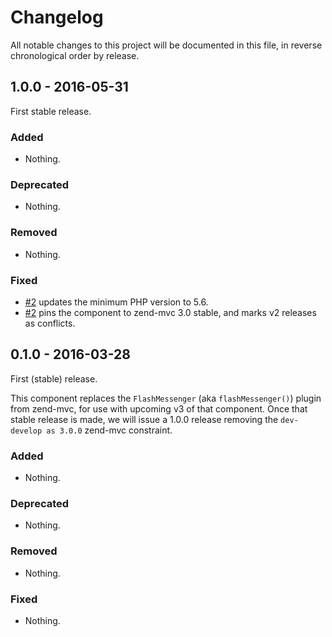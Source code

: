 # Changelog

All notable changes to this project will be documented in this file, in reverse chronological order by release.

## 1.0.0 - 2016-05-31

First stable release.

### Added

- Nothing.

### Deprecated

- Nothing.

### Removed

- Nothing.

### Fixed

- [#2](https://github.com/zendframework/zend-mvc-plugin-flashmessenger/pull/2)
  updates the minimum PHP version to 5.6.
- [#2](https://github.com/zendframework/zend-mvc-plugin-flashmessenger/pull/2)
  pins the component to zend-mvc 3.0 stable, and marks v2 releases as conflicts.

## 0.1.0 - 2016-03-28

First (stable) release.

This component replaces the `FlashMessenger` (aka `flashMessenger()`) plugin from
zend-mvc, for use with upcoming v3 of that component. Once that stable release
is made, we will issue a 1.0.0 release removing the `dev-develop as 3.0.0`
zend-mvc constraint.

### Added

- Nothing.

### Deprecated

- Nothing.

### Removed

- Nothing.

### Fixed

- Nothing.
